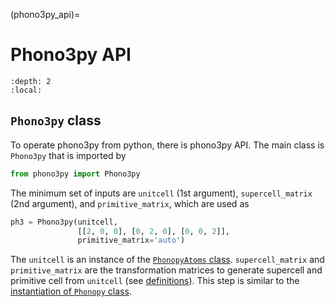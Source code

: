 (phono3py_api)=

# Phono3py API

```{contents}
:depth: 2
:local:
```

## `Phono3py` class

To operate phono3py from python, there is phono3py API. The main class is
`Phono3py` that is imported by

```python
from phono3py import Phono3py
```

The minimum set of inputs are `unitcell` (1st argument), `supercell_matrix` (2nd
argument), and `primitive_matrix`, which are used as

```python
ph3 = Phono3py(unitcell,
               [[2, 0, 0], [0, 2, 0], [0, 0, 2]],
               primitive_matrix='auto')
```

The `unitcell` is an instance of the
[`PhonopyAtoms` class](https://phonopy.github.io/phonopy/phonopy-module.html#phonopyatoms-class).
`supercell_matrix` and `primitive_matrix` are the transformation matrices to
generate supercell and primitive cell from `unitcell` (see
[definitions](https://phonopy.github.io/phonopy/phonopy-module.html#definitions-of-variables)).
This step is similar to the
[instantiation of `Phonopy` class](https://phonopy.github.io/phonopy/phonopy-module.html#pre-process).
